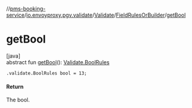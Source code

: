 //[pms-booking-service](../../../../index.md)/[io.envoyproxy.pgv.validate](../../index.md)/[Validate](../index.md)/[FieldRulesOrBuilder](index.md)/[getBool](get-bool.md)

# getBool

[java]\
abstract fun [getBool](get-bool.md)(): [Validate.BoolRules](../-bool-rules/index.md)

`.validate.BoolRules bool = 13;`

#### Return

The bool.